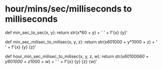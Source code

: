# hour/mins/sec/milliseconds to milliseconds

def min_sec_to_sec(x, y):
    return str(x*60 + y) + '   ' + f'{x} {y}'

def min_sec_milisec_to_milisec(x, y, z):
    return str(x*60*1000 + y*1000 + z) + '   ' + f'{x} {y} {z}'

def hour_min_sec_milisec_to_milisec(x, y, z, w):
    return str(x*60*1000*60 + y*60*1000 + z*1000 + w) + '   ' + f'{x} {y} {z} {w}'
